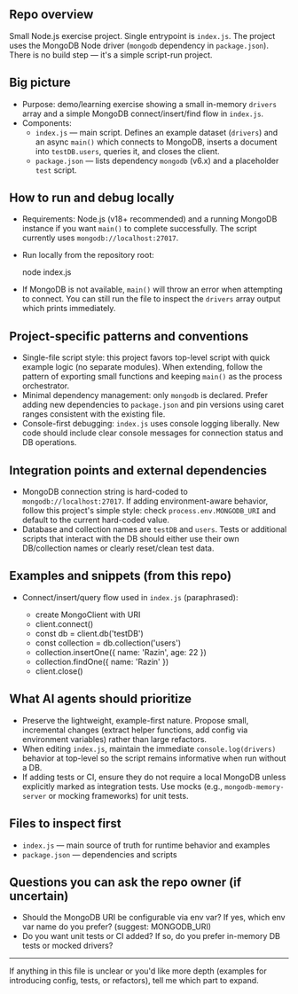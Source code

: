 ## Repo overview

Small Node.js exercise project. Single entrypoint is `index.js`. The project uses the MongoDB Node driver (`mongodb` dependency in `package.json`). There is no build step — it's a simple script-run project.

## Big picture

- Purpose: demo/learning exercise showing a small in-memory `drivers` array and a simple MongoDB connect/insert/find flow in `index.js`.
- Components:
  - `index.js` — main script. Defines an example dataset (`drivers`) and an async `main()` which connects to MongoDB, inserts a document into `testDB.users`, queries it, and closes the client.
  - `package.json` — lists dependency `mongodb` (v6.x) and a placeholder `test` script.

## How to run and debug locally

- Requirements: Node.js (v18+ recommended) and a running MongoDB instance if you want `main()` to complete successfully. The script currently uses `mongodb://localhost:27017`.
- Run locally from the repository root:

  node index.js

- If MongoDB is not available, `main()` will throw an error when attempting to connect. You can still run the file to inspect the `drivers` array output which prints immediately.

## Project-specific patterns and conventions

- Single-file script style: this project favors top-level script with quick example logic (no separate modules). When extending, follow the pattern of exporting small functions and keeping `main()` as the process orchestrator.
- Minimal dependency management: only `mongodb` is declared. Prefer adding new dependencies to `package.json` and pin versions using caret ranges consistent with the existing file.
- Console-first debugging: `index.js` uses console logging liberally. New code should include clear console messages for connection status and DB operations.

## Integration points and external dependencies

- MongoDB connection string is hard-coded to `mongodb://localhost:27017`. If adding environment-aware behavior, follow this project's simple style: check `process.env.MONGODB_URI` and default to the current hard-coded value.
- Database and collection names are `testDB` and `users`. Tests or additional scripts that interact with the DB should either use their own DB/collection names or clearly reset/clean test data.

## Examples and snippets (from this repo)

- Connect/insert/query flow used in `index.js` (paraphrased):

  - create MongoClient with URI
  - client.connect()
  - const db = client.db('testDB')
  - const collection = db.collection('users')
  - collection.insertOne({ name: 'Razin', age: 22 })
  - collection.findOne({ name: 'Razin' })
  - client.close()

## What AI agents should prioritize

- Preserve the lightweight, example-first nature. Propose small, incremental changes (extract helper functions, add config via environment variables) rather than large refactors.
- When editing `index.js`, maintain the immediate `console.log(drivers)` behavior at top-level so the script remains informative when run without a DB.
- If adding tests or CI, ensure they do not require a local MongoDB unless explicitly marked as integration tests. Use mocks (e.g., `mongodb-memory-server` or mocking frameworks) for unit tests.

## Files to inspect first

- `index.js` — main source of truth for runtime behavior and examples
- `package.json` — dependencies and scripts

## Questions you can ask the repo owner (if uncertain)

- Should the MongoDB URI be configurable via env var? If yes, which env var name do you prefer? (suggest: MONGODB_URI)
- Do you want unit tests or CI added? If so, do you prefer in-memory DB tests or mocked drivers?

---
If anything in this file is unclear or you'd like more depth (examples for introducing config, tests, or refactors), tell me which part to expand.
